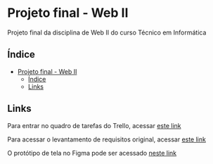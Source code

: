 # Projeto final - Web II

Projeto final da disciplina de Web II do curso Técnico em Informática

## Índice

- [Projeto final - Web II](#projeto-final---web-ii)
  - [Índice](#índice)
  - [Links](#links)

## Links

Para entrar no quadro de tarefas do Trello, acessar [este link](https://trello.com/invite/b/XLYte3T4/ATTIbcda5e0c235e90f55aa39489d3fd1725E6F8D5E6/assis-brasil-noite)

Para acessar o levantamento de requisitos original, acessar [este link](https://docs.google.com/document/d/1RAR_Hry-Oa3pwCRsgYGOcm5L7HKt5efQbejKSsrCAIk/edit?usp=sharing)

O protótipo de tela no Figma pode ser acessado [neste link](https://www.figma.com/community/file/1310273585439482768)